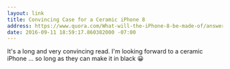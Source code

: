 ```yaml
---
layout: link
title: Convincing Case for a Ceramic iPhone 8
address: https://www.quora.com/What-will-the-iPhone-8-be-made-of/answer/Brian-Roemmele?srid=Pi3
date: 2016-09-11 18:59:17.860382000 -07:00
---
```


It's a long and very convincing read. I'm looking forward to a ceramic iPhone ... so long as they can make it in black :grinning:
